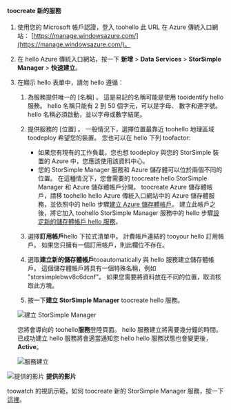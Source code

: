 <!--author=alkohli last changed:01/14/2016-->


#### <a name="toocreate-a-new-service"></a>toocreate 新的服務
1. 使用您的 Microsoft 帳戶認證，登入 toohello 此 URL 在 Azure 傳統入口網站： [https://manage.windowsazure.com/](https://manage.windowsazure.com/)。
2. 在 hello Azure 傳統入口網站，按一下 **新增** > **Data Services** > **StorSimple Manager** > **快速建立**。
3. 在顯示 hello 表單中，請勿 hello 遵循：
   
   1. 為服務提供唯一的 [名稱]  。 這是易記的名稱可能是使用 tooidentify hello 服務。 hello 名稱只能有 2 到 50 個字元，可以是字母、 數字和連字號。 hello 名稱必須啟動，並以字母或數字結尾。
   2. 提供服務的 [位置]  。 一般情況下，選擇位置最靠近 toohello 地理區域 toodeploy 希望您的裝置。 您也可以在 hello 下列 toofactor: 
      
      * 如果您有現有的工作負載，您也想 toodeploy 與您的 StorSimple 裝置的 Azure 中，您應該使用該資料中心。
      * 您的 StorSimple Manager 服務和 Azure 儲存體可以位於兩個不同的位置。 在這種情況下，您會需要的 toocreate hello StorSimple Manager 和 Azure 儲存體帳戶分開。 toocreate Azure 儲存體帳戶，請移 toohello hello Azure 傳統入口網站中的 Azure 儲存體服務，並依照中的 hello 步驟[建立 Azure 儲存體帳戶](../articles/storage/common/storage-create-storage-account.md#create-a-storage-account)。 建立此帳戶之後，將它加入 toohello StorSimple Manager 服務中的 hello 步驟[設定新的儲存體帳戶 hello 服務](../articles/storsimple/storsimple-deployment-walkthrough.md#configure-a-new-storage-account-for-the-service)。
   3. 選擇**訂用帳戶**hello 下拉式清單中。 計費帳戶連結的 tooyour hello 訂用帳戶。 如果您只擁有一個訂用帳戶，則此欄位不存在。
   4. 選取**建立新的儲存體帳戶**tooautomatically 與 hello 服務建立儲存體帳戶。 這個儲存體帳戶將具有一個特殊名稱，例如 "storsimplebwv8c6dcnf"。 如果您需要將資料放在不同的位置，取消核取此方塊。 
   5. 按一下**建立 StorSimple Manager** toocreate hello 服務。
   
   ![建立 StorSimple Manager](./media/storsimple-create-new-service/HCS_CreateAService-include.png)
   
   您將會導向的 toohello**服務**登陸頁面。 hello 服務建立將需要幾分鐘的時間。 已成功建立 hello 服務將會適當通知您 hello hello 服務狀態也會變更後，**Active**。
   
   ![服務建立](./media/storsimple-create-new-service/HCS_StorSimpleManagerServicePage-include.png)

![提供的影片](./media/storsimple-create-new-service/Video_icon.png) **提供的影片**

toowatch 的視訊示範，如何 toocreate 新的 StorSimple Manager 服務，按一下[這裡](https://azure.microsoft.com/documentation/videos/create-a-storsimple-manager-service/)。

